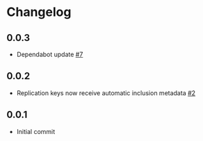 # Changelog

## 0.0.3
  * Dependabot update [#7](https://github.com/singer-io/tap-lookml/pull/7)

## 0.0.2
  * Replication keys now receive automatic inclusion metadata [#2](https://github.com/singer-io/tap-lookml/pull/2)

## 0.0.1
  * Initial commit